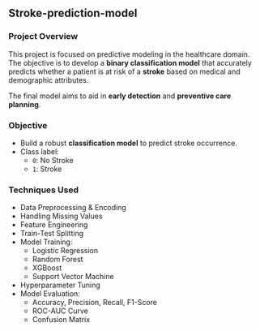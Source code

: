 ## Stroke-prediction-model

### Project Overview

This project is focused on predictive modeling in the healthcare domain. The objective is to develop a **binary classification model** that accurately predicts whether a patient is at risk of a **stroke** based on medical and demographic attributes.

The final model aims to aid in **early detection** and **preventive care planning**.

### Objective

- Build a robust **classification model** to predict stroke occurrence.
- Class label:
  - `0`: No Stroke
  - `1`: Stroke

### Techniques Used

- Data Preprocessing & Encoding
- Handling Missing Values
- Feature Engineering
- Train-Test Splitting
- Model Training:
  - Logistic Regression
  - Random Forest
  - XGBoost
  - Support Vector Machine
- Hyperparameter Tuning
- Model Evaluation:
  - Accuracy, Precision, Recall, F1-Score
  - ROC-AUC Curve
  - Confusion Matrix
